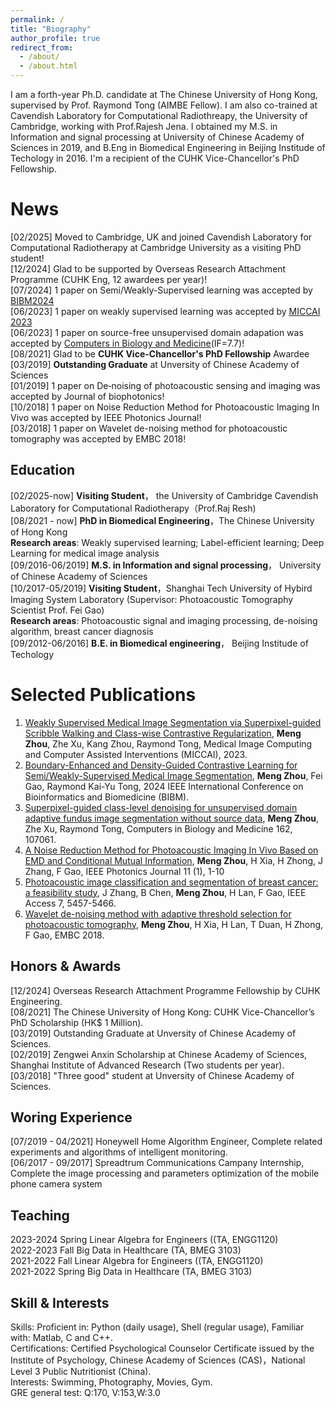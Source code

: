 ```yaml
---
permalink: /
title: "Biography"
author_profile: true
redirect_from: 
  - /about/
  - /about.html
---
```


I am a forth-year Ph.D. candidate at The Chinese University of Hong Kong, supervised by Prof. Raymond Tong (AIMBE Fellow). I am also co-trained at Cavendish Laboratory for Computational Radiothreapy, the University of Cambridge, working with Prof.Rajesh Jena. I obtained my M.S. in Information and signal processing at University of Chinese Academy of Sciences in 2019, and B.Eng in Biomedical Engineering in Beijing Institude of Techology in 2016. I'm a recipient of the CUHK Vice-Chancellor's PhD Fellowship.

News
======
[02/2025] Moved to Cambridge, UK and joined Cavendish Laboratory for Computational Radiotherapy at Cambridge University as a visiting PhD student!  
[12/2024] Glad to be supported by Overseas Research Attachment Programme (CUHK Eng, 12 awardees per year)!  
[07/2024] 1 paper on Semi/Weakly-Supervised learning was accepted by [BIBM2024](https://ieeexplore.ieee.org/abstract/document/10822827)  
[06/2023] 1 paper on weakly supervised learning was accepted by [MICCAI 2023](https://link.springer.com/chapter/10.1007/978-3-031-43895-0_13)   
[06/2023] 1 paper on source-free unsupervised domain adapation was accepted by [Computers in Biology and Medicine](https://www.sciencedirect.com/science/article/pii/S0010482523005267)(IF=7.7)!  
[08/2021] Glad to be **CUHK Vice-Chancellor's PhD Fellowship** Awardee  
[03/2019] **Outstanding Graduate** at Unversity of Chinese Academy of Sciences  
[01/2019] 1 paper on De‐noising of photoacoustic sensing and imaging was accepted by Journal of biophotonics!  
[10/2018] 1 paper on Noise Reduction Method for Photoacoustic Imaging In Vivo was accepted by IEEE Photonics Journal!  
[03/2018] 1 paper on Wavelet de-noising method for photoacoustic tomography was accepted by EMBC 2018!

Education
------
[02/2025-now]  **Visiting Student**， the University of Cambridge Cavendish Laboratory for Computational Radiotherapy（Prof.Raj Resh)  
[08/2021 - now] **PhD in Biomedical Engineering**，The Chinese University of Hong Kong    
**Research areas**: Weakly supervised learning; Label-efficient learning; Deep Learning for medical image analysis  
[09/2016-06/2019] **M.S. in Information and signal processing**， University of Chinese Academy of Sciences  
[10/2017-05/2019] **Visiting Student**，Shanghai Tech University of Hybird Imaging System Laboratory (Supervisor: Photoacoustic Tomography Scientist Prof. Fei Gao)  
**Research areas**: Photoacoustic signal and imaging processing, de-noising algorithm, breast cancer diagnosis  
[09/2012-06/2016] **B.E. in Biomedical engineering**， Beijing Institude of Techology

Selected Publications
======

1. [Weakly Supervised Medical Image Segmentation via Superpixel-guided Scribble Walking and Class-wise Contrastive Regularization](https://link.springer.com/chapter/10.1007/978-3-031-43895-0_13), **Meng Zhou**, Zhe Xu, Kang Zhou, Raymond Tong, Medical Image Computing and Computer Assisted Interventions (MICCAI), 2023.  
2. [Boundary-Enhanced and Density-Guided Contrastive Learning for Semi/Weakly-Supervised Medical Image Segmentation](https://ieeexplore.ieee.org/abstract/document/10822827), **Meng Zhou**, Fei Gao, Raymond Kai-Yu Tong, 2024 IEEE International Conference on Bioinformatics and Biomedicine (BIBM).  
3. [Superpixel-guided class-level denoising for unsupervised domain adaptive fundus image segmentation without source data](https://www.sciencedirect.com/science/article/pii/S0010482523005267), **Meng Zhou**, Zhe Xu, Raymond Tong, Computers in Biology and Medicine 162, 107061.
4. [A Noise Reduction Method for Photoacoustic Imaging In Vivo Based on EMD and Conditional Mutual Information](https://www.sciencedirect.com/science/article/pii/S0010482523005267), **Meng Zhou**, H Xia, H Zhong, J Zhang, F Gao, IEEE Photonics Journal 11 (1), 1-10
5. [Photoacoustic image classification and segmentation of breast cancer: a feasibility study](https://ieeexplore.ieee.org/abstract/document/8586863), J Zhang, B Chen, **Meng Zhou**, H Lan, F Gao, IEEE Access 7, 5457-5466.
6. [Wavelet de-noising method with adaptive threshold selection for photoacoustic tomography](https://ieeexplore.ieee.org/abstract/document/8631620), **Meng Zhou**, H Xia, H Lan, T Duan, H Zhong, F Gao, EMBC 2018.


Honors & Awards
------
[12/2024] Overseas Research Attachment Programme Fellowship by CUHK Engineering.  
[08/2021] The Chinese University of Hong Kong: CUHK Vice-Chancellor’s PhD Scholarship (HK$ 1 Million).  
[03/2019] Outstanding Graduate at Unversity of Chinese Academy of Sciences.  
[02/2019] Zengwei Anxin Scholarship at Chinese Academy of Sciences, Shanghai Institute of Advanced Research (Two students per year).  
[03/2018] "Three good" student at Unversity of Chinese Academy of Sciences.  

Woring Experience
------
[07/2019 - 04/2021] Honeywell Home Algorithm Engineer, Complete related experiments and algorithms of intelligent monitoring.  
[06/2017 - 09/2017] Spreadtrum Communications Campany Internship, Complete the image processing and parameters optimization of the mobile phone camera system

Teaching
------
2023-2024 Spring Linear Algebra for Engineers ((TA, ENGG1120)  
2022-2023	Fall	Big Data in Healthcare (TA, BMEG 3103)  
2021-2022 Fall  Linear Algebra for Engineers ((TA, ENGG1120)  
2021-2022	Spring	Big Data in Healthcare (TA, BMEG 3103)  

Skill & Interests
------
Skills: Proficient in: Python (daily usage), Shell (regular usage), Familiar with: Matlab, C and C++.  
Certifications: Certified Psychological Counselor Certificate issued by the Institute of Psychology, Chinese Academy of Sciences (CAS)，National Level 3 Public Nutritionist (China).  
Interests: Swimming, Photography, Movies, Gym.     
GRE general test: Q:170, V:153,W:3.0  

